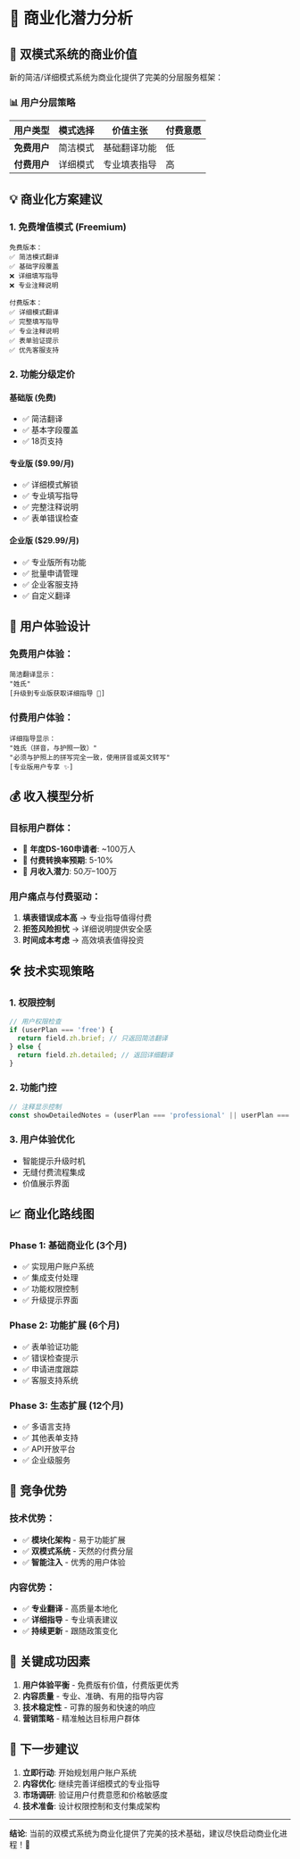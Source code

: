 # 💼 商业化潜力分析

## 🎯 **双模式系统的商业价值**

新的简洁/详细模式系统为商业化提供了完美的分层服务框架：

### 📊 **用户分层策略**

| 用户类型 | 模式选择 | 价值主张 | 付费意愿 |
|----------|----------|----------|----------|
| **免费用户** | 简洁模式 | 基础翻译功能 | 低 |
| **付费用户** | 详细模式 | 专业填表指导 | 高 |

## 💡 **商业化方案建议**

### 1. **免费增值模式 (Freemium)**
```
免费版本：
✅ 简洁模式翻译
✅ 基础字段覆盖
❌ 详细填写指导
❌ 专业注释说明

付费版本：
✅ 详细模式翻译 
✅ 完整填写指导
✅ 专业注释说明
✅ 表单验证提示
✅ 优先客服支持
```

### 2. **功能分级定价**

#### 基础版 (免费)
- ✅ 简洁翻译
- ✅ 基本字段覆盖
- ✅ 18页支持

#### 专业版 ($9.99/月)
- ✅ 详细模式解锁
- ✅ 专业填写指导
- ✅ 完整注释说明
- ✅ 表单错误检查

#### 企业版 ($29.99/月)
- ✅ 专业版所有功能
- ✅ 批量申请管理
- ✅ 企业客服支持
- ✅ 自定义翻译

## 🎨 **用户体验设计**

### 免费用户体验：
```
简洁翻译显示：
"姓氏"
[升级到专业版获取详细指导 💎]
```

### 付费用户体验：
```
详细指导显示：
"姓氏（拼音，与护照一致）"
"必须与护照上的拼写完全一致，使用拼音或英文转写"
[专业版用户专享 ✨]
```

## 💰 **收入模型分析**

### 目标用户群体：
- 🎯 **年度DS-160申请者**: ~100万人
- 🎯 **付费转换率预期**: 5-10%
- 🎯 **月收入潜力**: $50万-$100万

### 用户痛点与付费驱动：
1. **填表错误成本高** → 专业指导值得付费
2. **拒签风险担忧** → 详细说明提供安全感
3. **时间成本考虑** → 高效填表值得投资

## 🛠️ **技术实现策略**

### 1. **权限控制**
```typescript
// 用户权限检查
if (userPlan === 'free') {
  return field.zh.brief; // 只返回简洁翻译
} else {
  return field.zh.detailed; // 返回详细翻译
}
```

### 2. **功能门控**
```typescript
// 注释显示控制
const showDetailedNotes = (userPlan === 'professional' || userPlan === 'enterprise');
```

### 3. **用户体验优化**
- 智能提示升级时机
- 无缝付费流程集成
- 价值展示界面

## 📈 **商业化路线图**

### Phase 1: 基础商业化 (3个月)
- ✅ 实现用户账户系统
- ✅ 集成支付处理
- ✅ 功能权限控制
- ✅ 升级提示界面

### Phase 2: 功能扩展 (6个月)
- ✅ 表单验证功能
- ✅ 错误检查提示
- ✅ 申请进度跟踪
- ✅ 客服支持系统

### Phase 3: 生态扩展 (12个月)
- ✅ 多语言支持
- ✅ 其他表单支持
- ✅ API开放平台
- ✅ 企业级服务

## 🎯 **竞争优势**

### 技术优势：
- ✅ **模块化架构** - 易于功能扩展
- ✅ **双模式系统** - 天然的付费分层
- ✅ **智能注入** - 优秀的用户体验

### 内容优势：
- ✅ **专业翻译** - 高质量本地化
- ✅ **详细指导** - 专业填表建议
- ✅ **持续更新** - 跟随政策变化

## 🔑 **关键成功因素**

1. **用户体验平衡** - 免费版有价值，付费版更优秀
2. **内容质量** - 专业、准确、有用的指导内容
3. **技术稳定性** - 可靠的服务和快速的响应
4. **营销策略** - 精准触达目标用户群体

## 💎 **下一步建议**

1. **立即行动**: 开始规划用户账户系统
2. **内容优化**: 继续完善详细模式的专业指导
3. **市场调研**: 验证用户付费意愿和价格敏感度
4. **技术准备**: 设计权限控制和支付集成架构

---

**结论**: 当前的双模式系统为商业化提供了完美的技术基础，建议尽快启动商业化进程！🚀
